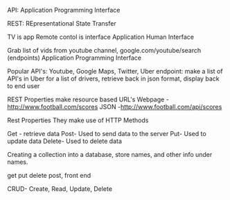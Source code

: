 API: Application Programming Interface

REST: REpresentational State Transfer

TV is app
Remote contol is interface
Application Human Interface

Grab list of vids from youtube channel,
google.com/youtube/search (endpoints)
Application Programming Interface

Popular API's: Youtube, Google Maps, Twitter, Uber
endpoint: make a list of API's in Uber for a list of drivers, retrieve back in json format, display back to end user

REST Properties make resource based URL's
Webpage - http://www.football.com/scores
JSON -http://www.football.com/api/scores

Rest Properties 
They make use of HTTP Methods

Get - retrieve data
Post- Used to send data to the server
Put- Used to update data
Delete- Used to delete data

Creating a collection into a database, 
store names, and other info under names.

get put delete post, front end

CRUD- Create, Read, Update, Delete
